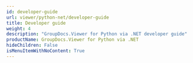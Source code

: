 ```yaml
---
id: developer-guide
url: viewer/python-net/developer-guide
title: Developer guide
weight: 4
description: "GroupDocs.Viewer for Python via .NET developer guide"
productName: GroupDocs.Viewer for Python via .NET
hideChildren: False
isMenuItemWithNoContent: True
---
```

